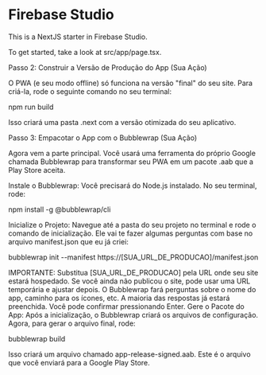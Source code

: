 # Firebase Studio

This is a NextJS starter in Firebase Studio.

To get started, take a look at src/app/page.tsx.



Passo 2: Construir a Versão de Produção do App (Sua Ação)

O PWA (e seu modo offline) só funciona na versão "final" do seu site. Para criá-la, rode o seguinte comando no seu terminal:

npm run build

Isso criará uma pasta .next com a versão otimizada do seu aplicativo.

Passo 3: Empacotar o App com o Bubblewrap (Sua Ação)

Agora vem a parte principal. Você usará uma ferramenta do próprio Google chamada Bubblewrap para transformar seu PWA em um pacote .aab que a Play Store aceita.

Instale o Bubblewrap: Você precisará do Node.js instalado. No seu terminal, rode:

npm install -g @bubblewrap/cli

Inicialize o Projeto: Navegue até a pasta do seu projeto no terminal e rode o comando de inicialização. Ele vai te fazer algumas perguntas com base no arquivo manifest.json que eu já criei:

bubblewrap init --manifest https://[SUA_URL_DE_PRODUCAO]/manifest.json

IMPORTANTE: Substitua [SUA_URL_DE_PRODUCAO] pela URL onde seu site estará hospedado. Se você ainda não publicou o site, pode usar uma URL temporária e ajustar depois.
O Bubblewrap fará perguntas sobre o nome do app, caminho para os ícones, etc. A maioria das respostas já estará preenchida. Você pode confirmar pressionando Enter.
Gere o Pacote do App: Após a inicialização, o Bubblewrap criará os arquivos de configuração. Agora, para gerar o arquivo final, rode:

bubblewrap build

Isso criará um arquivo chamado app-release-signed.aab. Este é o arquivo que você enviará para a Google Play Store.